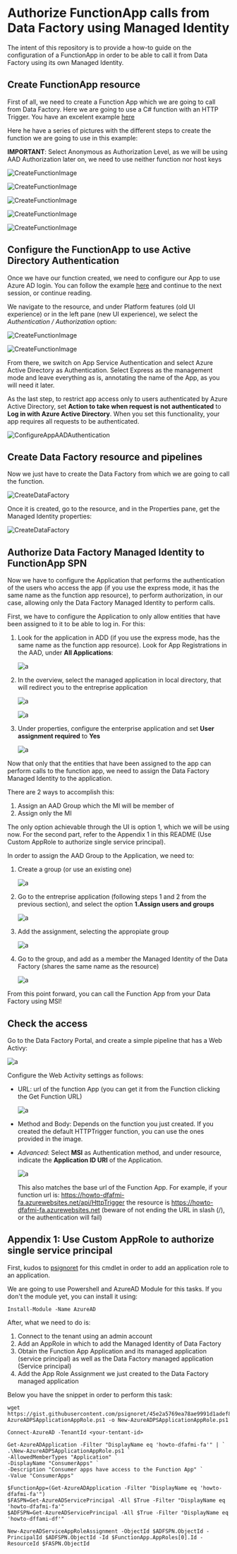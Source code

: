 # Authorize FunctionApp calls from Data Factory using Managed Identity

The intent of this repository is to provide a how-to guide on the configuration of a FunctionApp in order to be able to call it from Data Factory using its own Managed Identity.

## Create FunctionApp resource

First of all, we need to create a Function App which we are going to call from Data Factory.
Here we are going to use a C# function with an HTTP Trigger.
You have an excelent example [here](https://docs.microsoft.com/en-us/azure/azure-functions/functions-create-first-azure-function)

Here he have a series of pictures with the different steps to create the function we are going to use in this example:

**IMPORTANT**: Select Anonymous as Authorization Level, as we will be using AAD Authorization later on, we need to use neither function nor host keys

![CreateFunctionImage](https://github.com/jdocampo/Call-FunctionApp-using-ADF-MI/master/images/img001.png)

![CreateFunctionImage](https://github.com/jdocampo/Call-FunctionApp-using-ADF-MI/master/images/img002.png)

![CreateFunctionImage](https://github.com/jdocampo/Call-FunctionApp-using-ADF-MI/master/images/img003_1.png)

![CreateFunctionImage](https://github.com/jdocampo/Call-FunctionApp-using-ADF-MI/master/images/img003_2.png)

![CreateFunctionImage](https://github.com/jdocampo/Call-FunctionApp-using-ADF-MI/master/images/img003_3.png)

## Configure the FunctionApp to use Active Directory Authentication

Once we have our function created, we need to configure our App to use Azure AD login. You can follow the example [here](https://docs.microsoft.com/en-us/azure/app-service/configure-authentication-provider-aad?toc=%2fazure%2fazure-functions%2ftoc.json) and continue to the next session, or continue reading.

We navigate to the resource, and under Platform features (old UI experience) or in the left pane (new UI experience), we select the *Authentication / Authorization* option:

![CreateFunctionImage](https://github.com/jdocampo/Call-FunctionApp-using-ADF-MI/master/images/img004_1.png)

![CreateFunctionImage](https://github.com/jdocampo/Call-FunctionApp-using-ADF-MI/master/images/img004_2.png)

From there, we switch on App Service Authentication and select Azure Active Directory as Authentication. Select Express as the management mode and leave everything as is, annotating the name of the App, as you will need it later.

As the last step, to restrict app access only to users authenticated by Azure Active Directory, set **Action to take when request is not authenticated** to **Log in with Azure Active Directory**. When you set this functionality, your app requires all requests to be authenticated.

![ConfigureAppAADAuthentication](https://github.com/jdocampo/Call-FunctionApp-using-ADF-MI/master/images/img006.png)

## Create Data Factory resource and pipelines

Now we just have to create the Data Factory from which we are going to call the function.

![CreateDataFactory](https://github.com/jdocampo/Call-FunctionApp-using-ADF-MI/master/images/img012.png)

Once it is created, go to the resource, and in the Properties pane, get the Managed Identity properties:

![CreateDataFactory](https://github.com/jdocampo/Call-FunctionApp-using-ADF-MI/master/images/img013.png)

## Authorize Data Factory Managed Identity to FunctionApp SPN

Now we have to configure the Application that performs the authentication of the users who access the app (if you use the express mode, it has the same name as the function app resource), to perform authorization, in our case, allowing only the Data Factory Managed Identity to perform calls.

First, we have to configure the Application to only allow entities that have been assigned to it to be able to log in. For this:

1. Look for the application in ADD (if you use the express mode, has the same name as the function app resource). Look for App Registrations in the AAD, under **All Applications**:

   ![a](https://github.com/jdocampo/Call-FunctionApp-using-ADF-MI/master/images/img008.png)
2. In  the overview, select the managed application in local directory, that will redirect you to the entreprise application
   
   ![a](https://github.com/jdocampo/Call-FunctionApp-using-ADF-MI/master/images/img009.png)

   ![a](https://github.com/jdocampo/Call-FunctionApp-using-ADF-MI/master/images/img010.png)
3. Under properties, configure the enterprise application and set **User assignment required** to **Yes**
   
   ![a](https://github.com/jdocampo/Call-FunctionApp-using-ADF-MI/master/images/img015.png)

Now that only that the entities that have been assigned to the app can perform calls to the function app, we need to assign the Data Factory Managed Identity to the application.

There are 2 ways to accomplish this:

1. Assign an AAD Group which the MI will be member of
2. Assign only the MI

The only option achievable through the UI is option 1, which we will be using now. For the second part, refer to the Appendix 1 in this README (Use Custom AppRole to authorize single service principal).

In order to assign the AAD Group to the Application, we need to:

1. Create a group (or use an existing one)
   
   ![a](https://github.com/jdocampo/Call-FunctionApp-using-ADF-MI/master/images/img007.png)
2. Go to the entreprise application (following steps 1 and 2 from the previous section), and select the option **1.Assign users and groups**
   
   ![a](https://github.com/jdocampo/Call-FunctionApp-using-ADF-MI/master/images/img010.png)
3. Add the assignment, selecting the appropiate group
   
   ![a](https://github.com/jdocampo/Call-FunctionApp-using-ADF-MI/master/images/img011.png)
4. Go to the group, and add as a member the Managed Identity of the Data Factory (shares the same name as the resource)
   
   ![a](https://github.com/jdocampo/Call-FunctionApp-using-ADF-MI/master/images/img018.png)

From this point forward, you can call the Function App from your Data Factory using MSI!

## Check the access

Go to the Data Factory Portal, and create a simple pipeline that has a Web Activy:

![a](https://github.com/jdocampo/Call-FunctionApp-using-ADF-MI/master/images/img014.png)

Configure the Web Activity settings as follows:

* URL: url of the function App (you can get it from the Function clicking the Get Function URL)
  
  ![a](https://github.com/jdocampo/Call-FunctionApp-using-ADF-MI/master/images/img003_3.png)

* Method and Body: Depends on the function you just created. If you created the default HTTPTrigger function, you can use the ones provided in the image.
* *Advanced*: Select **MSI** as Authentication method, and under resource, indicate the **Application ID URI** of the Application. 
  
  ![a](https://github.com/jdocampo/Call-FunctionApp-using-ADF-MI/master/images/img009_1.png)

  This also matches the base url of the Function App. For example, if your function url is: https://howto-dfafmi-fa.azurewebsites.net/api/HttpTrigger the resource is  https://howto-dfafmi-fa.azurewebsites.net (beware of not ending the URL in slash (/), or the authentication will fail)


## Appendix 1: Use Custom AppRole to authorize single service principal

First, kudos to [psignoret](https://github.com/psignoret) for this cmdlet in order to add an application role to an application.

We are going to use Powershell and AzureAD Module for this tasks.
If you don't the module yet, you can install it using:
```
Install-Module -Name AzureAD
```
After, what we need to do is:

1. Connect to the tenant using an admin account
2. Add an AppRole in which to add the Managed Identity of Data Factory
3. Obtain the Function App Application and its managed application (service principal) as well as the Data Factory managed application (Service principal)
4. Add the App Role Assignment we just created to the Data Factory managed application

Below you have the snippet in order to perform this task:

```
wget https://gist.githubusercontent.com/psignoret/45e2a5769ea78ae9991d1adef88f6637/raw/8c5be4f8c89f7316d8021e6dfc0d72ab3148714d/New-AzureADPSApplicationAppRole.ps1 -o New-AzureADPSApplicationAppRole.ps1

Connect-AzureAD -TenantId <your-tentant-id>

Get-AzureADApplication -Filter "DisplayName eq 'howto-dfafmi-fa'" | `
.\New-AzureADPSApplicationAppRole.ps1 `
-AllowedMemberTypes "Application" `
-DisplayName "ConsumerApps" `
-Description "Consumer apps have access to the Function App" `
-Value "ConsumerApps"

$FunctionApp=(Get-AzureADApplication -Filter "DisplayName eq 'howto-dfafmi-fa'")
$FASPN=Get-AzureADServicePrincipal -All $True -Filter "DisplayName eq 'howto-dfafmi-fa'"
$ADFSPN=Get-AzureADServicePrincipal -All $True -Filter "DisplayName eq 'howto-dffami-df'"

New-AzureADServiceAppRoleAssignment -ObjectId $ADFSPN.ObjectId -PrincipalId $ADFSPN.ObjectId -Id $FunctionApp.AppRoles[0].Id -ResourceId $FASPN.ObjectId
```